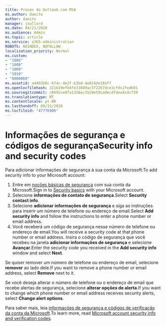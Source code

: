 ```yaml
---
title: Provas do Outlook.com MSA
ms.author: daeite
author: daeite
manager: joallard
ms.date: 04/21/2020
ms.audience: Admin
ms.topic: article
ms.service: o365-administration
ROBOTS: NOINDEX, NOFOLLOW
localization_priority: Normal
ms.custom:
- "1006"
- "1008"
- "1009"
- "1010"
- "8000060"
ms.assetid: a4403b0c-6f4c-4e2f-b3bd-4e814de10aff
ms.openlocfilehash: 321b19efb4fe33049ac5f2267dce3cfdc2fedb01
ms.sourcegitcommit: c6692ce0fa1358ec3529e59ca0ecdfdea4cdc759
ms.translationtype: MT
ms.contentlocale: pt-BR
ms.lasthandoff: 09/15/2020
ms.locfileid: "47776906"
---
```

# <a name="security-info-and-security-codes"></a><span data-ttu-id="3f381-102">Informações de segurança e códigos de segurança</span><span class="sxs-lookup"><span data-stu-id="3f381-102">Security info and security codes</span></span>

<span data-ttu-id="3f381-103">Para adicionar informações de segurança à sua conta da Microsoft:</span><span class="sxs-lookup"><span data-stu-id="3f381-103">To add security info to your Microsoft account:</span></span>

1. <span data-ttu-id="3f381-104">Entre em [noções básicas de segurança](https://account.microsoft.com/security) com sua conta da Microsoft.</span><span class="sxs-lookup"><span data-stu-id="3f381-104">Sign in to [Security basics](https://account.microsoft.com/security) with your Microsoft account.</span></span>
1. <span data-ttu-id="3f381-105">Selecione **informações de contato de segurança**.</span><span class="sxs-lookup"><span data-stu-id="3f381-105">Select **Security contact info**.</span></span>
1. <span data-ttu-id="3f381-106">Selecione **adicionar informações de segurança** e siga as instruções para inserir um número de telefone ou endereço de email.</span><span class="sxs-lookup"><span data-stu-id="3f381-106">Select **Add security info** and follow the instructions to enter a phone number or email address.</span></span>
1. <span data-ttu-id="3f381-107">Você receberá um código de segurança nesse número de telefone ou endereço de email.</span><span class="sxs-lookup"><span data-stu-id="3f381-107">You will receive a security code at that phone number or email address.</span></span> <span data-ttu-id="3f381-108">Insira o código de segurança que você recebeu na janela **adicionar informações de segurança** e selecione **Avançar**.</span><span class="sxs-lookup"><span data-stu-id="3f381-108">Enter the security code you received in the **Add security info** window and select **Next**.</span></span>

<span data-ttu-id="3f381-109">Se quiser remover um número de telefone ou endereço de email, selecione **remover** ao lado dele.</span><span class="sxs-lookup"><span data-stu-id="3f381-109">If you want to remove a phone number or email address, select **Remove** next to it.</span></span>

<span data-ttu-id="3f381-110">Se você deseja alterar o número de telefone ou o endereço de email que recebe alertas de segurança, selecione **alterar opções de alerta**.</span><span class="sxs-lookup"><span data-stu-id="3f381-110">If you want to change which phone number or email address receives security alerts, select **Change alert options**.</span></span>

<span data-ttu-id="3f381-111">Para saber mais, leia [informações de segurança e códigos de verificação da conta da Microsoft](https://support.microsoft.com/help/12428/).</span><span class="sxs-lookup"><span data-stu-id="3f381-111">To learn more, read [Microsoft account security info and verification codes](https://support.microsoft.com/help/12428/).</span></span>